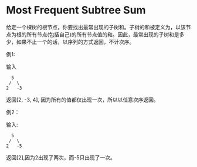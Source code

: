 # Most Frequent Subtree Sum

给定一个棵树的根节点，你要找出最常出现的子树和。子树的和被定义为，以该节点为根的所有节点(包括自己)的所有节点值的和。因此，最常出现的子树和是多少，如果不止一个的话，以序列的方式返回，不计次序。

例1:

输入
```
  5
 /  \
2   -3
```

返回[2, -3, 4], 因为所有的值都仅出现一次，所以以任意次序返回。

例2：

输入:

```
  5
 /  \
2   -5
```

返回[2],因为2出现了两次，而-5只出现了一次。

